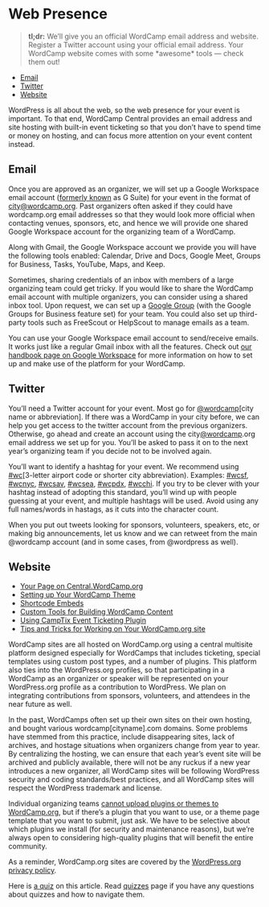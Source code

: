 # Web Presence

> **tl;dr:** We’ll give you an official WordCamp email address and website. Register a Twitter account using your official email address. Your WordCamp website comes with some \*awesome\* tools — check them out!

*   [Email](#Email)
*   [Twitter](#Twitter)
*   [Website](#Website)

WordPress is all about the web, so the web presence for your event is important. To that end, WordCamp Central provides an email address and site hosting with built-in event ticketing so that you don’t have to spend time or money on hosting, and can focus more attention on your event content instead.

## Email

Once you are approved as an organizer, we will set up a Google Workspace email account ([formerly known](https://cloud.google.com/blog/products/workspace/introducing-google-workspace) as G Suite) for your event in the format of [city@wordcamp.org](mailto:city@wordcamp.org). Past organizers often asked if they could have wordcamp.org email addresses so that they would look more official when contacting venues, sponsors, etc, and hence we will provide one shared Google Workspace account for the organizing team of a WordCamp. 

Along with Gmail, the Google Workspace account we provide you will have the following tools enabled: Calendar, Drive and Docs, Google Meet, Groups for Business, Tasks, YouTube, Maps, and Keep.

Sometimes, sharing credentials of an inbox with members of a large organizing team could get tricky. If you would like to share the WordCamp email account with multiple organizers, you can consider using a shared inbox tool. Upon request, we can set up a [Google Group](https://support.google.com/a/answer/167430?hl=en) (with the Google Groups for Business feature set) for your team. You could also set up third-party tools such as FreeScout or HelpScout to manage emails as a team.

You can use your Google Workspace email account to send/receive emails. It works just like a regular Gmail inbox with all the features. Check out [our handbook page on Google Workspace](https://make.wordpress.org/community/handbook/wordcamp-organizer/first-steps/web-presence/g-suite-for-wordcamps/) for more information on how to set up and make use of the platform for your WordCamp.

## Twitter

You’ll need a Twitter account for your event. Most go for [@wordcamp](https://profiles.wordpress.org/wordcamp/)\[city name or abbreviation\]. If there was a WordCamp in your city before, we can help you get access to the twitter account from the previous organizers. Otherwise, go ahead and create an account using the city[@wordcamp](https://profiles.wordpress.org/wordcamp/).org email address we set up for you. You’ll be asked to pass it on to the next year’s organizing team if you decide not to be involved again.

You’ll want to identify a hashtag for your event. We recommend using [#wc](https://make.wordpress.org/community/tag/wc/)\[3-letter airport code or shorter city abbreviation). Examples: [#wcsf](https://make.wordpress.org/community/tag/wcsf/), [#wcnyc](https://make.wordpress.org/community/tag/wcnyc/), [#wcsav](https://make.wordpress.org/community/tag/wcsav/), [#wcsea](https://make.wordpress.org/community/tag/wcsea/), [#wcpdx](https://make.wordpress.org/community/tag/wcpdx/), [#wcchi](https://make.wordpress.org/community/tag/wcchi/). If you try to be clever with your hashtag instead of adopting this standard, you’ll wind up with people guessing at your event, and multiple hashtags will be used. Avoid using any full names/words in hastags, as it cuts into the character count.

When you put out tweets looking for sponsors, volunteers, speakers, etc, or making big announcements, let us know and we can retweet from the main @wordcamp account (and in some cases, from @wordpress as well).

## Website

*   [Your Page on Central.WordCamp.org](https://make.wordpress.org/community/handbook/wordcamp-organizer-handbook/first-steps/web-presence/your-page-on-central-wordcamp-org/ "Your Page on Central.WordCamp.org")
*   [Setting up Your WordCamp Theme](https://make.wordpress.org/community/handbook/wordcamp-organizer-handbook/first-steps/web-presence/setting-up-your-wordcamp-theme/ "Setting up Your WordCamp Theme")
*   [Shortcode Embeds](https://make.wordpress.org/community/handbook/wordcamp-organizer-handbook/first-steps/web-presence/setting-up-your-wordcamp-theme/shortcode-embeds/ "Shortcode Embeds")
*   [Custom Tools for Building WordCamp Content](https://make.wordpress.org/community/handbook/wordcamp-organizer-handbook/first-steps/web-presence/custom-tools-for-building-wordcamp-content/ "Custom Tools for Building WordCamp Content")
*   [Using CampTix Event Ticketing Plugin](https://make.wordpress.org/community/handbook/wordcamp-organizer-handbook/first-steps/web-presence/using-camptix-event-ticketing-plugin/ "Using CampTix Event Ticketing Plugin")
*   [Tips and Tricks for Working on Your WordCamp.org site](https://make.wordpress.org/community/handbook/wordcamp-organizer-handbook/first-steps/web-presence/tips-and-tricks-for-working-on-your-wordcamp-org-site/ "Tips and Tricks for Working on Your WordCamp.org site")

WordCamp sites are all hosted on WordCamp.org using a central multisite platform designed especially for WordCamps that includes ticketing, special templates using custom post types, and a number of plugins. This platform also ties into the WordPress.org profiles, so that participating in a WordCamp as an organizer or speaker will be represented on your WordPress.org profile as a contribution to WordPress. We plan on integrating contributions from sponsors, volunteers, and attendees in the near future as well.

In the past, WordCamps often set up their own sites on their own hosting, and bought various wordcamp\[cityname\].com domains. Some problems have stemmed from this practice, include disappearing sites, lack of archives, and hostage situations when organizers change from year to year. By centralizing the hosting, we can ensure that each year’s event site will be archived and publicly available, there will not be any ruckus if a new year introduces a new organizer, all WordCamp sites will be following WordPress security and coding standards/best practices, and all WordCamp sites will respect the WordPress trademark and license.

Individual organizing teams [cannot upload plugins or themes to WordCamp.org](https://make.wordpress.org/community/2015/06/10/allowing-custom-php-and-javascript-on-wordcamp-org/), but if there’s a plugin that you want to use, or a theme page template that you want to submit, just ask. We have to be selective about which plugins we install (for security and maintenance reasons), but we’re always open to considering high-quality plugins that will benefit the entire community.

As a reminder, WordCamp.org sites are covered by the [WordPress.org privacy policy](https://wordpress.org/about/privacy/).

Here is [a quiz](https://wordpress.org/contributor-training/quiz/web-presence-2/) on this article. Read [quizzes](https://make.wordpress.org/community/handbook/wordcamp-organizer/quizzes/) page if you have any questions about quizzes and how to navigate them.

<!--
*   [To-do](# "To-do")
-->
